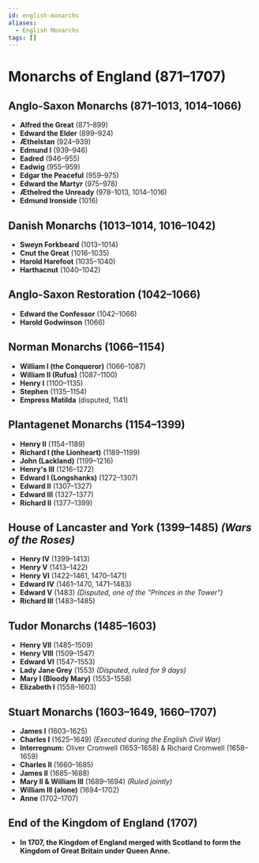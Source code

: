 ```yaml
---
id: english-monarchs
aliases:
  - English Monarchs
tags: []
---
```


# Monarchs of England (871–1707)

## Anglo-Saxon Monarchs (871–1013, 1014–1066)

- **Alfred the Great** (871–899)
- **Edward the Elder** (899–924)
- **Æthelstan** (924–939)
- **Edmund I** (939–946)
- **Eadred** (946–955)
- **Eadwig** (955–959)
- **Edgar the Peaceful** (959–975)
- **Edward the Martyr** (975–978)
- **Æthelred the Unready** (978–1013, 1014–1016)
- **Edmund Ironside** (1016)

## Danish Monarchs (1013–1014, 1016–1042)

- **Sweyn Forkbeard** (1013–1014)
- **Cnut the Great** (1016–1035)
- **Harold Harefoot** (1035–1040)
- **Harthacnut** (1040–1042)

## Anglo-Saxon Restoration (1042–1066)

- **Edward the Confessor** (1042–1066)
- **Harold Godwinson** (1066)

## Norman Monarchs (1066–1154)

- **William I (the Conqueror)** (1066–1087)
- **William II (Rufus)** (1087–1100)
- **Henry I** (1100–1135)
- **Stephen** (1135–1154)
- **Empress Matilda** (disputed, 1141)

## Plantagenet Monarchs (1154–1399)

- **Henry II** (1154–1189)
- **Richard I (the Lionheart)** (1189–1199)
- **John (Lackland)** (1199–1216)
- **Henry's III** (1216–1272)
- **Edward I (Longshanks)** (1272–1307)
- **Edward II** (1307–1327)
- **Edward III** (1327–1377)
- **Richard II** (1377–1399)

## House of Lancaster and York (1399–1485) _(Wars of the Roses)_

- **Henry IV** (1399–1413)
- **Henry V** (1413–1422)
- **Henry VI** (1422–1461, 1470–1471)
- **Edward IV** (1461–1470, 1471–1483)
- **Edward V** (1483) _(Disputed, one of the "Princes in the Tower")_
- **Richard III** (1483–1485)

## Tudor Monarchs (1485–1603)

- **Henry VII** (1485–1509)
- **Henry VIII** (1509–1547)
- **Edward VI** (1547–1553)
- **Lady Jane Grey** (1553) _(Disputed, ruled for 9 days)_
- **Mary I (Bloody Mary)** (1553–1558)
- **Elizabeth I** (1558–1603)

## Stuart Monarchs (1603–1649, 1660–1707)

- **James I** (1603–1625)
- **Charles I** (1625–1649) _(Executed during the English Civil War)_
- **Interregnum:** Oliver Cromwell (1653–1658) & Richard Cromwell (1658–1659)
- **Charles II** (1660–1685)
- **James II** (1685–1688)
- **Mary II & William III** (1689–1694) _(Ruled jointly)_
- **William III (alone)** (1694–1702)
- **Anne** (1702–1707)

## End of the Kingdom of England (1707)

- **In 1707, the Kingdom of England merged with Scotland to form the Kingdom of Great Britain under Queen Anne.**
